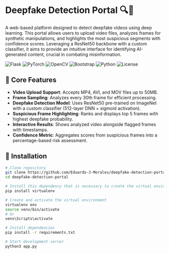 # Deepfake Detection Portal 🔍🤖

A web-based platform designed to detect deepfake videos using deep learning. This portal allows users to upload video files, analyzes frames for synthetic manipulations, and highlights the most suspicious segments with confidence scores. Leveraging a ResNet50 backbone with a custom classifier, it aims to provide an intuitive interface for identifying AI-generated content, crucial in combating misinformation.

![Flask](https://img.shields.io/badge/Flask-2.3.2-%23000.svg?logo=flask)
![PyTorch](https://img.shields.io/badge/PyTorch-2.0+-%23EE4C2C.svg?logo=pytorch)
![OpenCV](https://img.shields.io/badge/OpenCV-4.7-%235C3EE8.svg?logo=opencv)
![Bootstrap](https://img.shields.io/badge/Bootstrap-5.3-%237952B3.svg?logo=bootstrap)
![Python](https://img.shields.io/badge/Python-3.8%2B-blue.svg?logo=python)
![License](https://img.shields.io/badge/License-MIT-green.svg)

## 🧬 Core Features
- **Video Upload Support**: Accepts MP4, AVI, and MOV files up to 50MB.
- **Frame Sampling**: Analyzes every 30th frame for efficient processing.
- **Deepfake Detection Model**: Uses ResNet50 pre-trained on ImageNet with a custom classifier (512-layer DNN + sigmoid activation).
- **Suspicious Frame Highlighting**: Ranks and displays top 5 frames with highest deepfake probability.
- **Interactive Results**: Shows analyzed video alongside flagged frames with timestamps.
- **Confidence Metric**: Aggregates scores from suspicious frames into a percentage-based risk assessment.

## 🚀 Installation
```bash
# Clone repository
git clone https://github.com/Eduardo-J-Morales/deepfake-detection-portal.git
cd deepfake-detection-portal

# Install this dependency that is necessary to create the virtual environment
pip install virtualenv

# Create and activate the virtual environment
virtualenv env
source venv/bin/activate
# Or
venv\Scripts\activate 

# Install dependencies
pip install -r requirements.txt

# Start development server
python3 app.py
```
